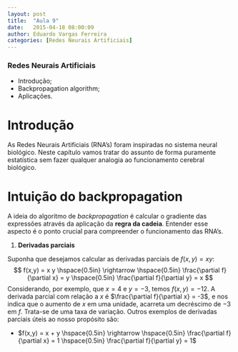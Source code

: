 ```yaml
---
layout: post
title:  "Aula 9"
date:   2015-04-18 08:00:09
author: Eduardo Vargas Ferreira
categories: [Redes Neurais Artificiais]
---
```


<h3>Redes Neurais Artificiais</h3>
  <ul>
  <li>Introdução;</li>
  <li>Backpropagation algorithm;</li>
  <li>Aplicações.</li>
</ul> 

# Introdução #

As Redes Neurais Artificiais (RNA’s) foram inspiradas no sistema neural biológico. Neste capítulo vamos tratar do assunto de forma puramente estatística sem fazer qualquer analogia ao funcionamento cerebral biológico.



# Intuição do backpropagation #

A ideia do algoritmo de *backpropagation* é calcular o gradiente das expressões através da aplicação da **regra da cadeia**. Entender esse aspecto é o ponto crucial para compreender o funcionamento das RNA’s. 

1) **Derivadas parciais** 

Suponha que desejamos calcular as derivadas parciais de $f(x,y) = xy$:
$$
f(x,y) = x y \hspace{0.5in} \rightarrow \hspace{0.5in} \frac{\partial f}{\partial x} = y \hspace{0.5in} \frac{\partial f}{\partial y} = x 
$$
Considerando, por exemplo, que $x=4$ e $y=-3$, temos $f(x,y) = -12$. A derivada parcial com relação a $x$ é $\frac{\partial f}{\partial x} = -3$, e nos indica que o aumento de $x$ em uma unidade, acarreta um decréscimo de $-3$ em $f$. Trata-se de uma taxa de variação. Outros exemplos de derivadas parciais úteis ao nosso propósito são:

* $f(x,y) = x + y \hspace{0.5in} \rightarrow \hspace{0.5in} \frac{\partial f}{\partial x} = 1 \hspace{0.5in} \frac{\partial f}{\partial y} = 1$

